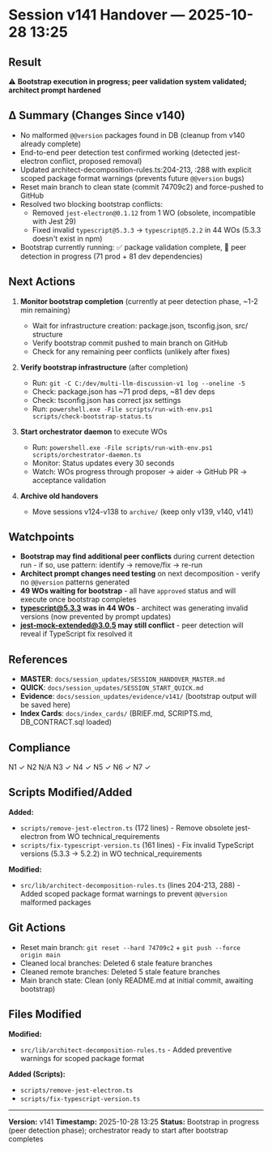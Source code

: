 # Session v141 Handover — 2025-10-28 13:25

## Result
⚠️ **Bootstrap execution in progress; peer validation system validated; architect prompt hardened**

## Δ Summary (Changes Since v140)
- No malformed `@@version` packages found in DB (cleanup from v140 already complete)
- End-to-end peer detection test confirmed working (detected jest-electron conflict, proposed removal)
- Updated architect-decomposition-rules.ts:204-213, :288 with explicit scoped package format warnings (prevents future `@@version` bugs)
- Reset main branch to clean state (commit 74709c2) and force-pushed to GitHub
- Resolved two blocking bootstrap conflicts:
  * Removed `jest-electron@0.1.12` from 1 WO (obsolete, incompatible with Jest 29)
  * Fixed invalid `typescript@5.3.3` → `typescript@5.2.2` in 44 WOs (5.3.3 doesn't exist in npm)
- Bootstrap currently running: ✅ package validation complete, 🔄 peer detection in progress (71 prod + 81 dev dependencies)

## Next Actions
1. **Monitor bootstrap completion** (currently at peer detection phase, ~1-2 min remaining)
   - Wait for infrastructure creation: package.json, tsconfig.json, src/ structure
   - Verify bootstrap commit pushed to main branch on GitHub
   - Check for any remaining peer conflicts (unlikely after fixes)

2. **Verify bootstrap infrastructure** (after completion)
   - Run: `git -C C:/dev/multi-llm-discussion-v1 log --oneline -5`
   - Check: package.json has ~71 prod deps, ~81 dev deps
   - Check: tsconfig.json has correct jsx settings
   - Run: `powershell.exe -File scripts/run-with-env.ps1 scripts/check-bootstrap-status.ts`

3. **Start orchestrator daemon** to execute WOs
   - Run: `powershell.exe -File scripts/run-with-env.ps1 scripts/orchestrator-daemon.ts`
   - Monitor: Status updates every 30 seconds
   - Watch: WOs progress through proposer → aider → GitHub PR → acceptance validation

4. **Archive old handovers**
   - Move sessions v124-v138 to `archive/` (keep only v139, v140, v141)

## Watchpoints
- **Bootstrap may find additional peer conflicts** during current detection run - if so, use pattern: identify → remove/fix → re-run
- **Architect prompt changes need testing** on next decomposition - verify no `@@version` patterns generated
- **49 WOs waiting for bootstrap** - all have `approved` status and will execute once bootstrap completes
- **typescript@5.3.3 was in 44 WOs** - architect was generating invalid versions (now prevented by prompt updates)
- **jest-mock-extended@3.0.5 may still conflict** - peer detection will reveal if TypeScript fix resolved it

## References
- **MASTER**: `docs/session_updates/SESSION_HANDOVER_MASTER.md`
- **QUICK**: `docs/session_updates/SESSION_START_QUICK.md`
- **Evidence**: `docs/session_updates/evidence/v141/` (bootstrap output will be saved here)
- **Index Cards**: `docs/index_cards/` (BRIEF.md, SCRIPTS.md, DB_CONTRACT.sql loaded)

## Compliance
N1 ✓ N2 N/A N3 ✓ N4 ✓ N5 ✓ N6 ✓ N7 ✓

## Scripts Modified/Added
**Added:**
- `scripts/remove-jest-electron.ts` (172 lines) - Remove obsolete jest-electron from WO technical_requirements
- `scripts/fix-typescript-version.ts` (161 lines) - Fix invalid TypeScript versions (5.3.3 → 5.2.2) in WO technical_requirements

**Modified:**
- `src/lib/architect-decomposition-rules.ts` (lines 204-213, 288) - Added scoped package format warnings to prevent `@@version` malformed packages

## Git Actions
- Reset main branch: `git reset --hard 74709c2` + `git push --force origin main`
- Cleaned local branches: Deleted 6 stale feature branches
- Cleaned remote branches: Deleted 5 stale feature branches
- Main branch state: Clean (only README.md at initial commit, awaiting bootstrap)

## Files Modified
**Modified:**
- `src/lib/architect-decomposition-rules.ts` - Added preventive warnings for scoped package format

**Added (Scripts):**
- `scripts/remove-jest-electron.ts`
- `scripts/fix-typescript-version.ts`

---
**Version:** v141
**Timestamp:** 2025-10-28 13:25
**Status:** Bootstrap in progress (peer detection phase); orchestrator ready to start after bootstrap completes
